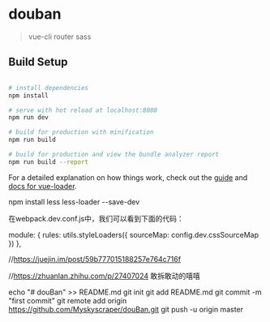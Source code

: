 # douban

> vue-cli  router  sass 

## Build Setup



``` bash

# install dependencies
npm install

# serve with hot reload at localhost:8080
npm run dev

# build for production with minification
npm run build

# build for production and view the bundle analyzer report
npm run build --report


```



For a detailed explanation on how things work, check out the [guide](http://vuejs-templates.github.io/webpack/) and [docs for vue-loader](http://vuejs.github.io/vue-loader).



<!-- 安装less -->


npm install less less-loader --save-dev


<!-- webpack中修改配置 -->
在webpack.dev.conf.js中，我们可以看到下面的代码：

 module: {
    rules: utils.styleLoaders({ sourceMap: config.dev.cssSourceMap })
  },

<!-- 修改那style状态 -->

<style scoped lang="less">

	

</style>

<!-- 增加下拉插件 -->

//https://juejin.im/post/59b777015188257e764c716f

//https://zhuanlan.zhihu.com/p/27407024 敢拆敢动的嘻嘻



echo "# douBan" >> README.md
git init
git add README.md
git commit -m "first commit"
git remote add origin https://github.com/Myskyscraper/douBan.git
git push -u origin master











